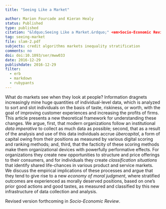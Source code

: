 ```yaml
---
title: "Seeing Like a Market"

author: Marion Fourcade and Kieran Healy
status: Published
type: published
citation: "&ldquo;Seeing Like a Market.&rdquo;" <em>Socio-Economic Review</em>. 
tag: seeing-market
file: slam-2.pdf
subjects: credit algorithms markets inequality stratification
comments: no
doi: doi:10.1093/ser/mww033
date: 2016-12-29
publishdate: 2016-12-29
filter:
  - erb
  - markdown
  - rubypants
---
```

What do markets see when they look at people? Information dragnets increasingly mine huge quantities of individual-level data, which is analyzed to sort and slot individuals on the basis of taste, riskiness, or worth, with the goal of improving customer experiences and increasing the profits of  firms. This article presents a new theoretical framework for understanding these changes. We argue, first, that modern organizations follow an institutional *data imperative* to collect as much data as possible; second, that as a result of the analysis and use of this data individuals accrue *übercapital*, a form of capital  owing from their positions as measured by various digital scoring and ranking methods; and, third, that the facticity of these scoring methods make them organizational devices with powerfully performative effects. For organizations they create new opportunities to structure and price offerings to their consumers, and for individuals they create *classification situations* that identify shared life-chances in various product and service markets. We discuss the empirical implications of these processes and argue that they tend to give rise to a new *economy of moral judgment*, where stratified outcomes are experienced as morally deserved positions, based on one’s prior good actions and good tastes, as measured and classified by this new infrastructure of data collection and analysis.

Revised version forthcoming in *Socio-Economic Review*.
